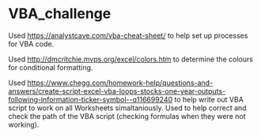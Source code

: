 # VBA_challenge

Used https://analystcave.com/vba-cheat-sheet/ to help set up processes for VBA code.

Used http://dmcritchie.mvps.org/excel/colors.htm to determine the colours for conditional formatting.

Used https://www.chegg.com/homework-help/questions-and-answers/create-script-excel-vba-loops-stocks-one-year-outputs-following-information-ticker-symbol--q116699240 to help write out VBA script to work on all Worksheets simaltaniously. Used to help correct and check the path of the VBA script (checking formulas when they were not working).



